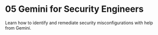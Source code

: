 # 05 Gemini for Security Engineers
Learn how to identify and remediate security misconfigurations with help from Gemini.
